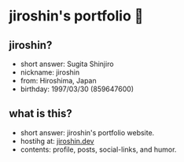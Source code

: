 # jiroshin's portfolio 💯

## jiroshin?
- short answer: Sugita Shinjiro
- nickname: jiroshin
- from: Hiroshima, Japan
- birthday: 1997/03/30 (859647600)

## what is this?
- short answer: jiroshin's portfolio website.
- hostihg at: [jiroshin.dev](https://jiroshin.dev)
- contents: profile, posts, social-links, and humor. 
